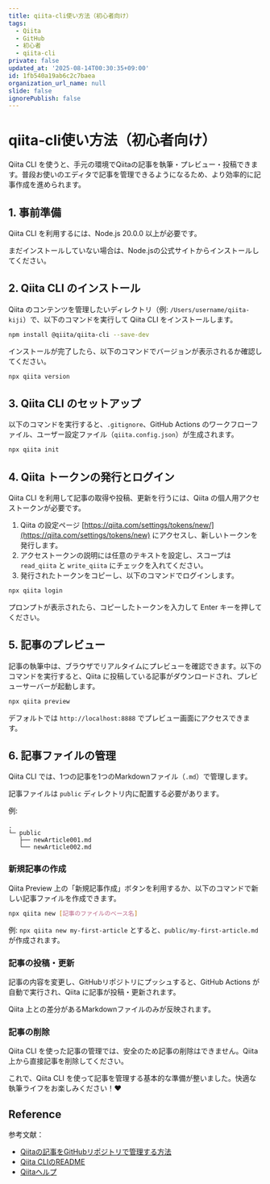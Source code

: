 ```yaml
---
title: qiita-cli使い方法（初心者向け）
tags:
  - Qiita
  - GitHub
  - 初心者
  - qiita-cli
private: false
updated_at: '2025-08-14T00:30:35+09:00'
id: 1fb540a19ab6c2c7baea
organization_url_name: null
slide: false
ignorePublish: false
---
```


# qiita-cli使い方法（初心者向け）

Qiita CLI を使うと、手元の環境でQiitaの記事を執筆・プレビュー・投稿できます。普段お使いのエディタで記事を管理できるようになるため、より効率的に記事作成を進められます。

## 1. 事前準備

Qiita CLI を利用するには、Node.js 20.0.0 以上が必要です。

まだインストールしていない場合は、Node.jsの公式サイトからインストールしてください。

## 2. Qiita CLI のインストール

Qiita のコンテンツを管理したいディレクトリ（例: `/Users/username/qiita-kiji`）で、以下のコマンドを実行して Qiita CLI をインストールします。

```bash
npm install @qiita/qiita-cli --save-dev
```

インストールが完了したら、以下のコマンドでバージョンが表示されるか確認してください。

```bash
npx qiita version
```

## 3. Qiita CLI のセットアップ

以下のコマンドを実行すると、`.gitignore`、GitHub Actions のワークフローファイル、ユーザー設定ファイル（`qiita.config.json`）が生成されます。

```bash
npx qiita init
```

## 4. Qiita トークンの発行とログイン

Qiita CLI を利用して記事の取得や投稿、更新を行うには、Qiita の個人用アクセストークンが必要です。

1. Qiita の設定ページ [https://qiita.com/settings/tokens/new/](https://qiita.com/settings/tokens/new) にアクセスし、新しいトークンを発行します。
2. アクセストークンの説明には任意のテキストを設定し、スコープは `read_qiita` と `write_qiita` にチェックを入れてください。
3. 発行されたトークンをコピーし、以下のコマンドでログインします。

```bash
npx qiita login
```

プロンプトが表示されたら、コピーしたトークンを入力して Enter キーを押してください。

## 5. 記事のプレビュー

記事の執筆中は、ブラウザでリアルタイムにプレビューを確認できます。以下のコマンドを実行すると、Qiita に投稿している記事がダウンロードされ、プレビューサーバーが起動します。

```bash
npx qiita preview
```

デフォルトでは `http://localhost:8888` でプレビュー画面にアクセスできます。

## 6. 記事ファイルの管理

Qiita CLI では、1つの記事を1つのMarkdownファイル（`.md`）で管理します。

記事ファイルは `public` ディレクトリ内に配置する必要があります。

例:
```
.
└─ public
   ├── newArticle001.md
   └── newArticle002.md
```

### 新規記事の作成

Qiita Preview 上の「新規記事作成」ボタンを利用するか、以下のコマンドで新しい記事ファイルを作成できます。

```bash
npx qiita new [記事のファイルのベース名]
```

例: `npx qiita new my-first-article` とすると、`public/my-first-article.md` が作成されます。

### 記事の投稿・更新

記事の内容を変更し、GitHubリポジトリにプッシュすると、GitHub Actions が自動で実行され、Qiita に記事が投稿・更新されます。

Qiita 上との差分があるMarkdownファイルのみが反映されます。

### 記事の削除

Qiita CLI を使った記事の管理では、安全のため記事の削除はできません。Qiita 上から直接記事を削除してください。

これで、Qiita CLI を使って記事を管理する基本的な準備が整いました。快適な執筆ライフをお楽しみください！❤️

## Reference

参考文献：

- [Qiitaの記事をGitHubリポジトリで管理する方法](https://qiita.com/Qiita/items/32c79014509987541130)
- [Qiita CLIのREADME](https://github.com/increments/qiita-cli/blob/main/README.md)
- [Qiitaヘルプ](https://help.qiita.com/entries/236000000000000000)
